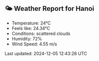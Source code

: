 <!-- WEATHER-START -->
## 🌤 Weather Report for Hanoi

- Temperature: 24°C
- Feels like: 24.34°C
- Conditions: scattered clouds
- Humidity: 72%
- Wind Speed: 4.55 m/s

Last updated: 2024-12-05 12:43:28 UTC
<!-- WEATHER-END -->

